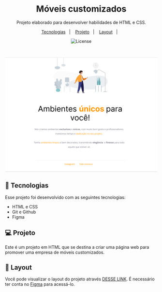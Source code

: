 <h1 align="center"> Móveis customizados </h1>

<p align="center">
Projeto elaborado para desenvolver habilidades de HTML e CSS.
</p>

<p align="center">
  <a href="#-tecnologias">Tecnologias</a>&nbsp;&nbsp;&nbsp;|&nbsp;&nbsp;&nbsp;
  <a href="#-projeto">Projeto</a>&nbsp;&nbsp;&nbsp;|&nbsp;&nbsp;&nbsp;
  <a href="#-layout">Layout</a>&nbsp;&nbsp;&nbsp;|&nbsp;&nbsp;&nbsp;
</p>

<p align="center">
  <img alt="License" src="https://img.shields.io/static/v1?label=license&message=MIT&color=49AA26&labelColor=000000">
</p>

<br>

![logo do projeto](https://github.com/AllanBichler/Projeto1_RocketSeat/blob/main/Projeto_1_stage2.png?raw=true)

## 🚀 Tecnologias

Esse projeto foi desenvolvido com as seguintes tecnologias:

- HTML e CSS
- Git e Github
- Figma

## 💻 Projeto

Este é um projeto em HTML que se destina a criar uma página web para promover uma empresa de móveis customizados.

## 🔖 Layout

Você pode visualizar o layout do projeto através [DESSE LINK](https://www.figma.com/file/WJuLMZ3EpDNaLhXZZnl8RM/Explorer---Projeto-01-(Copy)?type=design&node-id=0%3A1&mode=dev). É necessário ter conta no [Figma](https://figma.com) para acessá-lo.


